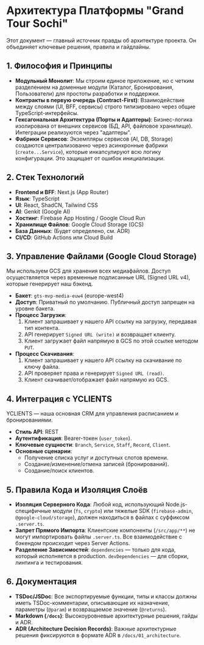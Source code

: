 # Архитектура Платформы "Grand Tour Sochi"

Этот документ — главный источник правды об архитектуре проекта. Он объединяет ключевые решения, правила и гайдлайны.

## 1. Философия и Принципы

- **Модульный Монолит**: Мы строим единое приложение, но с четким разделением на доменные модули (Каталог, Бронирования, Пользователи) для простоты разработки и поддержки.
- **Контракты в первую очередь (Contract-First)**: Взаимодействие между слоями (UI, BFF, сервисы) строго типизировано через общие TypeScript-интерфейсы.
- **Гексагональная Архитектура (Порты и Адаптеры)**: Бизнес-логика изолирована от внешних сервисов (БД, API, файловое хранилище). Интеграции реализуются через "адаптеры".
- **Фабрики Сервисов**: Экземпляры сервисов (AI, DB, Storage) создаются централизованно через асинхронные фабрики (`create...Service`), которые инкапсулируют всю логику конфигурации. Это защищает от ошибок инициализации.

## 2. Стек Технологий

- **Frontend и BFF**: Next.js (App Router)
- **Язык**: TypeScript
- **UI**: React, ShadCN, Tailwind CSS
- **AI**: Genkit (Google AI)
- **Хостинг**: Firebase App Hosting / Google Cloud Run
- **Хранилище Файлов**: Google Cloud Storage (GCS)
- **База Данных**: (Будет определено, см. ADR)
- **CI/CD**: GitHub Actions или Cloud Build

## 3. Управление Файлами (Google Cloud Storage)

Мы используем GCS для хранения всех медиафайлов. Доступ осуществляется через временные подписанные URL (Signed URL v4), которые генерирует наш бэкенд.

- **Бакет**: `gts-mvp-media-euw4` (europe-west4)
- **Доступ**: Приватный по умолчанию. Публичный доступ запрещен на уровне бакета.
- **Процесс Загрузки**:
  1. Клиент запрашивает у нашего API ссылку на загрузку, передавая тип контента.
  2. API генерирует `Signed URL (write)` и возвращает клиенту.
  3. Клиент загружает файл напрямую в GCS по этой ссылке методом `PUT`.
- **Процесс Скачивания**:
  1. Клиент запрашивает у нашего API ссылку на скачивание по ключу файла.
  2. API проверяет права и генерирует `Signed URL (read)`.
  3. Клиент скачивает/отображает файл напрямую из GCS.

## 4. Интеграция с YCLIENTS

YCLIENTS — наша основная CRM для управления расписанием и бронированиями.

- **Стиль API**: REST
- **Аутентификация**: Bearer-токен (`user_token`).
- **Ключевые сущности**: `Branch`, `Service`, `Staff`, `Record`, `Client`.
- **Основные сценарии**:
  - Получение списка услуг и доступных слотов времени.
  - Создание/изменение/отмена записей (бронирований).
  - Создание/поиск клиентов.

## 5. Правила Кода и Изоляция Слоёв

- **Изоляция Серверного Кода**: Любой код, использующий Node.js-специфичные модули (`fs`, `crypto`) или тяжелые SDK (`firebase-admin`, `@google-cloud/storage`), должен находиться в файлах с суффиксом `.server.ts`.
- **Запрет Прямого Импорта**: Клиентские компоненты (`/src/app/**`) не могут импортировать файлы `.server.ts`. Все взаимодействие с бэкендом происходит через Server Actions.
- **Разделение Зависимостей**: `dependencies` — только для кода, который исполняется в production. `devDependencies` — для сборки, линтинга и тестирования.

## 6. Документация

- **TSDoc/JSDoc**: Все экспортируемые функции, типы и классы должны иметь TSDoc-комментарии, описывающие их назначение, параметры (`@param`) и возвращаемое значение (`@returns`).
- **Markdown (`/docs`)**: Высокоуровневые архитектурные решения, гайды и ADR.
- **ADR (Architecture Decision Records)**: Важные архитектурные решения фиксируются в формате ADR в `/docs/01_architecture`.
